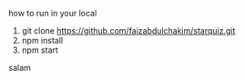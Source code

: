 how to run in your local

1. git clone https://github.com/faizabdulchakim/starquiz.git
2. npm install
3. npm start

salam